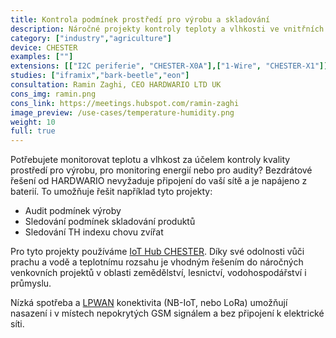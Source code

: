 ```yaml
---
title: Kontrola podmínek prostředí pro výrobu a skladování
description: Náročné projekty kontroly teploty a vlhkosti ve vnitřních prostorech, zejména v zemědělství a&nbsp;průmyslu za účelem onlie reakcí i auditu.
category: ["industry","agriculture"]
device: CHESTER
examples: [""]
extensions: [["I2C periferie", "CHESTER-X0A"],["1-Wire", "CHESTER-X1"]]
studies: ["iframix","bark-beetle","eon"]
consultation: Ramin Zaghi, CEO HARDWARIO LTD UK
cons_img: ramin.png
cons_link: https://meetings.hubspot.com/ramin-zaghi
image_preview: /use-cases/temperature-humidity.png
weight: 10
full: true
---
```


Potřebujete monitorovat teplotu a vlhkost za účelem kontroly kvality prostředí pro výrobu, pro monitoring energií nebo pro audity? Bezdrátové řešení od HARDWARIO nevyžaduje připojení do vaší sítě a je napájeno z baterií. To umožňuje řešit například tyto projekty:

* Audit podmínek výroby
* Sledování podmínek skladování produktů
* Sledování TH indexu chovu zvířat

Pro tyto projekty používáme [IoT Hub CHESTER](/cs/chester/). Díky své odolnosti vůči prachu a vodě a teplotnímu rozsahu je vhodným řešením do náročných venkovních projektů v oblasti zemědělství, lesnictví, vodohospodářství i průmyslu.

Nízká spotřeba a [LPWAN](/cs/blog/2020-06-09-lpwan/) konektivita (NB-IoT, nebo LoRa) umožňují nasazení i v místech nepokrytých GSM signálem a bez připojení k elektrické síti.

<!--
## Monitorujte teplotu a vlhkost od 250 Kč měsíčně

Potřebujete si projekt nejprve ověřit nebo chcete rozložit vaši investici? Pořiďte si zařízení CHESTER jako službu za 250 Kč měsíčně.


### Co je součástí pronájmu?

1. Zařízení [CHESTER Clime](https://obchod.hardwario.cz/chester-clime/) fungující na baterii až několik let. Včetně bezplatné výměny baterie.
2. Komunikace nezávislou IoT sítí. 
3. Vizualizace dat v aplikaci Grafana.
4. Možnost integrace s vašimi interními systémy.
5. Osobní technická podpora a servis zařízení.
-->

